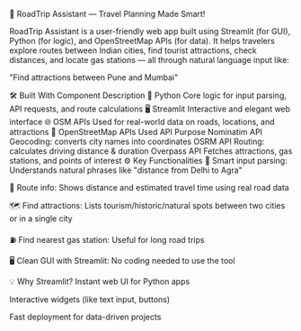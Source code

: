 🚗 RoadTrip Assistant — Travel Planning Made Smart!

RoadTrip Assistant is a user-friendly web app built using Streamlit (for GUI), Python (for logic), and OpenStreetMap APIs (for data). It helps travelers explore routes between Indian cities, find tourist attractions, check distances, and locate gas stations — all through natural language input like:

"Find attractions between Pune and Mumbai"

🛠️ Built With
Component	Description
🐍 Python	Core logic for input parsing, API requests, and route calculations
🖥️ Streamlit	Interactive and elegant web interface
🌐 OSM APIs	Used for real-world data on roads, locations, and attractions
🧩 OpenStreetMap APIs Used
API	Purpose
Nominatim API	Geocoding: converts city names into coordinates
OSRM API	Routing: calculates driving distance & duration
Overpass API	Fetches attractions, gas stations, and points of interest
⚙️ Key Functionalities
🔎 Smart input parsing: Understands natural phrases like "distance from Delhi to Agra"

📍 Route info: Shows distance and estimated travel time using real road data

🗺️ Find attractions: Lists tourism/historic/natural spots between two cities or in a single city

⛽ Find nearest gas station: Useful for long road trips

🖥️ Clean GUI with Streamlit: No coding needed to use the tool

💡 Why Streamlit?
Instant web UI for Python apps

Interactive widgets (like text input, buttons)

Fast deployment for data-driven projects

